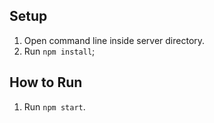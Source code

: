 ## Setup

1. Open command line inside server directory.
2. Run `npm install`;

## How to Run
1. Run `npm start`.
